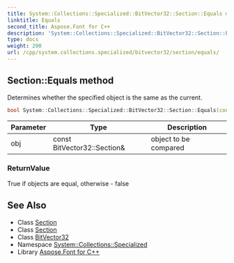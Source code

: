 ```yaml
---
title: System::Collections::Specialized::BitVector32::Section::Equals method
linktitle: Equals
second_title: Aspose.Font for C++
description: 'System::Collections::Specialized::BitVector32::Section::Equals method. Determines whether the specified object is the same as the current in C++.'
type: docs
weight: 200
url: /cpp/system.collections.specialized/bitvector32/section/equals/
---
```

## Section::Equals method


Determines whether the specified object is the same as the current.

```cpp
bool System::Collections::Specialized::BitVector32::Section::Equals(const BitVector32::Section &obj)
```


| Parameter | Type | Description |
| --- | --- | --- |
| obj | const BitVector32::Section\& | object to be compared |

### ReturnValue

True if objects are equal, otherwise - false

## See Also

* Class [Section](../)
* Class [Section](../)
* Class [BitVector32](../../)
* Namespace [System::Collections::Specialized](../../../)
* Library [Aspose.Font for C++](../../../../)
